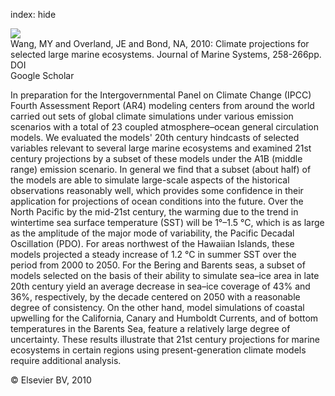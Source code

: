 index: hide

<div class="Citation">
    <div class="Citation-thumb CitationThumb-linked"  data-href="https://doi.org/10.1016/j.jmarsys.2008.11.028">
      <img src="https://static.claimspace.cloud/climate-study-static/refs/thumbs/11/Wang_et_al_2010-thumb.png" />
    </div>

  <div class="Citation-body">
    <div class="Citation-text">Wang, MY and Overland, JE and Bond, NA, 2010: Climate projections for selected large marine ecosystems. <span class="Article-journal">Journal of Marine Systems, </span><span class="Article-volume"></span>258-266pp.</div>
    <div class="Citation-links">
      <div class="CitationLink" data-href="https://doi.org/10.1016/j.jmarsys.2008.11.028">
        <div class="CitationLink-icon CitationLink-Doi"></div>
        <div class="CitationLink-text">DOI</div>
      </div>
      <div class="CitationLink" data-href="https://scholar.google.com/scholar?q=10.1016/j.jmarsys.2008.11.028">
        <div class="CitationLink-icon CitationLink-Scholar"></div>
        <div class="CitationLink-text">Google Scholar</div>
      </div>
    </div>
  </div>
</div>

In preparation for the Intergovernmental Panel on Climate Change (IPCC) Fourth Assessment Report (AR4) modeling centers from around the world carried out sets of global climate simulations under various emission scenarios with a total of 23 coupled atmosphere–ocean general circulation models. We evaluated the models' 20th century hindcasts of selected variables relevant to several large marine ecosystems and examined 21st century projections by a subset of these models under the A1B (middle range) emission scenario. In general we find that a subset (about half) of the models are able to simulate large-scale aspects of the historical observations reasonably well, which provides some confidence in their application for projections of ocean conditions into the future. Over the North Pacific by the mid-21st century, the warming due to the trend in wintertime sea surface temperature (SST) will be 1°–1.5 °C, which is as large as the amplitude of the major mode of variability, the Pacific Decadal Oscillation (PDO). For areas northwest of the Hawaiian Islands, these models projected a steady increase of 1.2 °C in summer SST over the period from 2000 to 2050. For the Bering and Barents seas, a subset of models selected on the basis of their ability to simulate sea–ice area in late 20th century yield an average decrease in sea–ice coverage of 43% and 36%, respectively, by the decade centered on 2050 with a reasonable degree of consistency. On the other hand, model simulations of coastal upwelling for the California, Canary and Humboldt Currents, and of bottom temperatures in the Barents Sea, feature a relatively large degree of uncertainty. These results illustrate that 21st century projections for marine ecosystems in certain regions using present-generation climate models require additional analysis.

<div class="Citation-copy">
&copy; Elsevier BV, 2010
</div>